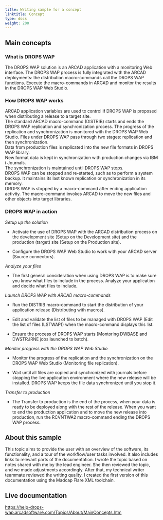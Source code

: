```yaml
---
title: Writing sample for a concept
linktitle: Concept
type: docs
weight: 200
---
```


##  Main concepts

### What is DROPS WAP
The DROPS WAP solution is an ARCAD application with a monitoring Web interface.
The DROPS WAP process is fully integrated with the ARCAD deployments: the distribution macro-commands call the DROPS WAP functions. Execute the macro-commands in ARCAD and monitor the results in the DROPS WAP Web Studio.

### How DROPS WAP works

ARCAD application variables are used to control if DROPS WAP is proposed when distributing a release to a target site.​  
The standard ARCAD macro-command (DISTRIB) starts and ends the DROPS WAP replication and synchronization process. The progress of the replication and synchronization is monitored with the DROPS WAP Web Studio.​
Files under DROPS WAP pass through two stages: replication and then synchronization.​  
Data from production files is replicated into the new file formats in DROPS WAP library.​  
New format data is kept in synchronization with production changes via IBM i Journals.​  
The synchronization is maintained until DROPS WAP stops.​  
DROPS WAP can be stopped and re-started, such as to perform a system backup. It maintains its last known replication or synchronization in its memory.​  
DROPS WAP is stopped by a macro-command after ending application activity. The macro-command invokes ARCAD to move the new files and other objects into target libraries.  

### DROPS WAP in action

*Setup up the solution*  

* Activate the use of DROPS WAP with the ARCAD distribution process on the development site (Setup on the Development site) and the production (target) site (Setup on the Production site).

* Configure the DROPS WAP Web Studio to work with your ARCAD server (Source connectors).


*Analyze your files*

* The first general consideration when using DROPS WAP is to make sure you know what files to include in the process. Analyze your application and decide what files to include.


*Launch DROPS WAP with ARCAD macro-commands*  

* Run the DISTRIB macro-command to start the distribution of your application release (Distributing with macros).

* Edit and validate the list of files to be managed with DROPS WAP (Edit the list of files (LSTWAP)) when the macro-command displays this list.

* Ensure the process of DROPS WAP starts (Montoring DWBASE and DWSTRJRNE​ jobs launched to batch).


*Monitor progress with the DROPS WAP Web Studio*  

* Monitor the progress of the replication and the synchronization on the DROPS WAP Web Studio (Monitoring file replication).

* Wait until all files are copied and synchronized with journals before stopping the live application environment where the new release will be installed. DROPS WAP keeps the file data synchronized until you stop it.


*Transfer to production*  

* The Transfer to production is the end of the process, when your data is ready to be deployed along with the rest of the release. When you want to end the production application and to move the new release into production, run the RCVNTWA2 macro-command ending the DROPS WAP process.



## About this sample  

This topic aims to provide the user with an overview of the software, its functionality, and a tour of the workflow/user tasks involved. It also includes links to relevant parts of the documentation. I wrote the topic based on notes shared with me by the lead engineer. She then reviewed the topic, and we made adjustments accordingly. After that, my technical writer teammate reviewed the writing quality. I created the first version of this documentation using the Madcap Flare XML toolchain.  

## Live documentation
https://help-drops-wap.arcadsoftware.com/Topics/About/MainConcepts.htm
